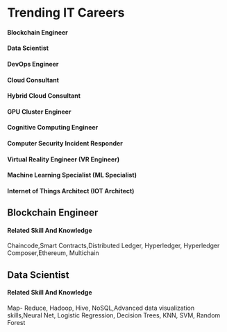 # Trending IT Careers

#### Blockchain Engineer ####
#### Data Scientist ####
#### DevOps Engineer ####
#### Cloud Consultant ####
#### Hybrid Cloud Consultant ####
#### GPU Cluster Engineer ####
#### Cognitive Computing Engineer ####
#### Computer Security Incident Responder ####
#### Virtual Reality Engineer (VR Engineer) ####
#### Machine Learning Specialist (ML Specialist) ####
#### Internet of Things Architect (IOT Architect) ####



## Blockchain Engineer

#### Related Skill And Knowledge
Chaincode,Smart Contracts,Distributed Ledger, Hyperledger, Hyperledger Composer,Ethereum, Multichain 


## Data Scientist
#### Related Skill And Knowledge
Map- Reduce, Hadoop, Hive, NoSQL,Advanced data visualization skills,Neural Net, Logistic Regression, Decision Trees, KNN, SVM, Random Forest

